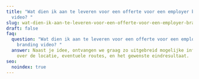 ```yaml
---
title: "Wat dien ik aan te leveren voor een offerte voor een employer branding
  video? "
slug: wat-dien-ik-aan-te-leveren-voor-een-offerte-voor-een-employer-branding-video
draft: false
faq:
  question: "Wat dien ik aan te leveren voor een offerte voor een employer
    branding video? "
  answer: Naast je idee, ontvangen we graag zo uitgebreid mogelijke informatie
    over de locatie, eventuele routes, en het gewenste eindresultaat.
seo:
  noindex: true
---
```

